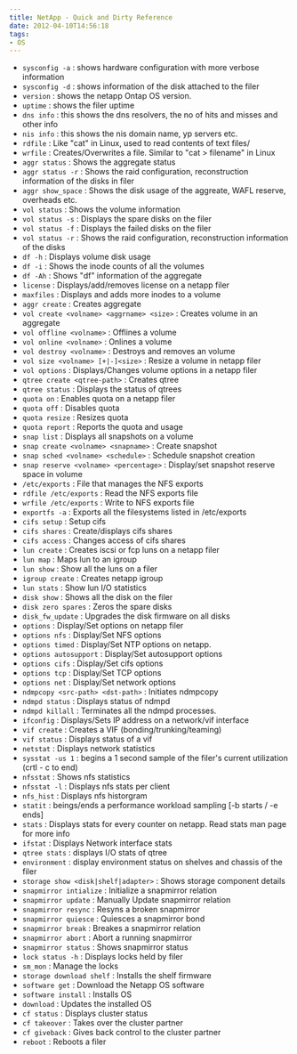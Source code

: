 ```yaml
---
title: NetApp - Quick and Dirty Reference
date: 2012-04-10T14:56:18
tags: 
- OS
---
```


* `sysconfig -a` : shows hardware configuration with more verbose information
* `sysconfig -d` : shows information of the disk attached to the filer
* `version` : shows the netapp Ontap OS version.
* `uptime` : shows the filer uptime
* `dns info` : this shows the dns resolvers, the no of hits and misses and other info
* `nis info` : this shows the nis domain name, yp servers etc.
* `rdfile` : Like "cat" in Linux, used to read contents of text files/
* `wrfile` : Creates/Overwrites a file. Similar to "cat > filename" in Linux
* `aggr status` : Shows the aggregate status
* `aggr status -r` : Shows the raid configuration, reconstruction information of the disks in filer
* `aggr show_space` : Shows the disk usage of the aggreate, WAFL reserve, overheads etc.
* `vol status` : Shows the volume information
* `vol status -s` : Displays the spare disks on the filer
* `vol status -f` : Displays the failed disks on the filer
* `vol status -r` : Shows the raid configuration, reconstruction information of the disks
* `df -h` : Displays volume disk usage
* `df -i` : Shows the inode counts of all the volumes
* `df -Ah` : Shows "df" information of the aggregate
* `license` : Displays/add/removes license on a netapp filer
* `maxfiles` : Displays and adds more inodes to a volume
* `aggr create` : Creates aggregate
* `vol create <volname> <aggrname> <size>` : Creates volume in an aggregate
* `vol offline <volname>` : Offlines a volume
* `vol online <volname>` : Onlines a volume
* `vol destroy <volname>` : Destroys and removes an volume
* `vol size <volname> [+|-]<size>` : Resize a volume in netapp filer
* `vol options` : Displays/Changes volume options in a netapp filer
* `qtree create <qtree-path>` : Creates qtree
* `qtree status` : Displays the status of qtrees
* `quota on` : Enables quota on a netapp filer
* `quota off` : Disables quota
* `quota resize` : Resizes quota
* `quota report` : Reports the quota and usage
* `snap list` : Displays all snapshots on a volume
* `snap create <volname> <snapname>` : Create snapshot
* `snap sched <volname> <schedule>` : Schedule snapshot creation
* `snap reserve <volname> <percentage>` : Display/set snapshot reserve space in volume
* `/etc/exports` : File that manages the NFS exports
* `rdfile /etc/exports` : Read the NFS exports file
* `wrfile /etc/exports` : Write to NFS exports file
* `exportfs -a` : Exports all the filesystems listed in /etc/exports
* `cifs setup` : Setup cifs
* `cifs shares` : Create/displays cifs shares
* `cifs access` : Changes access of cifs shares
* `lun create` : Creates iscsi or fcp luns on a netapp filer
* `lun map` : Maps lun to an igroup
* `lun show` : Show all the luns on a filer
* `igroup create` : Creates netapp igroup
* `lun stats` : Show lun I/O statistics
* `disk show` : Shows all the disk on the filer
* `disk zero spares` : Zeros the spare disks
* `disk_fw_update` : Upgrades the disk firmware on all disks
* `options` : Display/Set options on netapp filer
* `options nfs` : Display/Set NFS options
* `options timed` : Display/Set NTP options on netapp.
* `options autosupport` : Display/Set autosupport options
* `options cifs` : Display/Set cifs options
* `options tcp` : Display/Set TCP options
* `options net` : Display/Set network options
* `ndmpcopy <src-path> <dst-path>` : Initiates ndmpcopy
* `ndmpd status` : Displays status of ndmpd
* `ndmpd killall` : Terminates all the ndmpd processes.
* `ifconfig` : Displays/Sets IP address on a network/vif interface
* `vif create` : Creates a VIF (bonding/trunking/teaming)
* `vif status` : Displays status of a vif
* `netstat` : Displays network statistics
* `sysstat -us 1` : begins a 1 second sample of the filer's current utilization (crtl - c to end)
* `nfsstat` : Shows nfs statistics
* `nfsstat -l` : Displays nfs stats per client
* `nfs_hist` : Displays nfs historgram
* `statit` : beings/ends a performance workload sampling [-b starts / -e ends]
* `stats` : Displays stats for every counter on netapp. Read stats man page for more info
* `ifstat` : Displays Network interface stats
* `qtree stats` : displays I/O stats of qtree
* `environment` : display environment status on shelves and chassis of the filer
* `storage show <disk|shelf|adapter>` : Shows storage component details
* `snapmirror intialize` : Initialize a snapmirror relation
* `snapmirror update` : Manually Update snapmirror relation
* `snapmirror resync` : Resyns a broken snapmirror
* `snapmirror quiesce` : Quiesces a snapmirror bond
* `snapmirror break` : Breakes a snapmirror relation
* `snapmirror abort` : Abort a running snapmirror
* `snapmirror status` : Shows snapmirror status
* `lock status -h` : Displays locks held by filer
* `sm_mon` : Manage the locks
* `storage download shelf` : Installs the shelf firmware
* `software get` : Download the Netapp OS software
* `software install` : Installs OS
* `download` : Updates the installed OS
* `cf status` : Displays cluster status
* `cf takeover` : Takes over the cluster partner
* `cf giveback` : Gives back control to the cluster partner
* `reboot` : Reboots a filer
